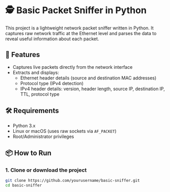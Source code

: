 # 🕵️ Basic Packet Sniffer in Python

This project is a lightweight network packet sniffer written in Python. It captures raw network traffic at the Ethernet level and parses the data to reveal useful information about each packet.

## 🚀 Features

- Captures live packets directly from the network interface
- Extracts and displays:
  - Ethernet header details (source and destination MAC addresses)
  - Protocol type (IPv4 detection)
  - IPv4 header details: version, header length, source IP, destination IP, TTL, protocol type

## 🛠️ Requirements

- Python 3.x
- Linux or macOS (uses raw sockets via `AF_PACKET`)
- Root/Administrator privileges

## 📦 How to Run

### 1. Clone or download the project

```bash
git clone https://github.com/yourusername/basic-sniffer.git
cd basic-sniffer
